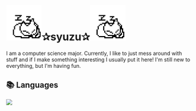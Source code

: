 
<h1><img src="https://github.com/syuuzu/syuuzu/blob/main/assets/1091853954045972530.gif"/>✰syuzu✰<img src="https://github.com/syuuzu/syuuzu/blob/main/assets/1091853954045972530.gif"/></h1>

<p>
  I am a computer science major. Currently, I like to just mess around
  with stuff and if I make something interesting I usually put it here! I'm
  still new to everything, but I'm having fun.
</p>
<h2>📚 Languages</h2>
<img src="https://github-readme-stats.vercel.app/api/top-langs/?username=Puumpkin&hide_title=true&card_width=360&langs_count=10&layout=compact&theme=maroongold">
